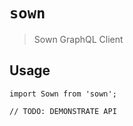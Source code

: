 # `sown`

> Sown GraphQL Client

## Usage

```
import Sown from 'sown';

// TODO: DEMONSTRATE API
```
